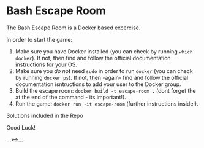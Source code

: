Bash Escape Room
================
The Bash Escape Room is a Docker based excercise.

In order to start the game:

1. Make sure you have Docker installed (you can check by running `which docker`). If not, then find and follow the official documentation instructions for your OS.
2. Make sure you _do not_ need `sudo` in order to run `docker` (you can check by running `docker ps`). If not, then -again- find and follow the official documentation isntructions to 	 add your user to the Docker group.
3. Build the escape room: `docker build -t escape-room .` (dont forget the at the end of the command - its important!).
4. Run the game: `docker run -it escape-room` (further instructions inside!).

Solutions included in the Repo

Good Luck!

...<->...
